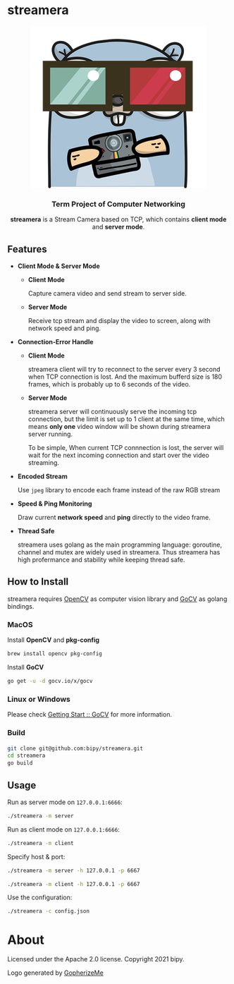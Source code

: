 # streamera

<p align="center">

<img src="resources/logo.png"/>

<h3 align="center">Term Project of Computer Networking</h3>

<div align="center">

**streamera** is a Stream Camera based on TCP, which contains **client mode** and **server mode**.

</div></p>

## Features

- **Client Mode & Server Mode**

    - **Client Mode**

        Capture camera video and send stream to server side.

    - **Server Mode** 

        Receive tcp stream and display the video to screen, along with network speed and ping.

- **Connection-Error Handle**

    - **Client Mode**

        streamera client will try to reconnect to the server every 3 second when TCP connection is lost. And the maximum bufferd size is 180 frames, which is probably up to 6 seconds of the video.

    - **Server Mode**

        streamera server will continuously serve the incoming tcp connection, but the limit is set up to 1 client at the same time, which means **only one** video window will be shown during streamera server running. 

        To be simple, When current TCP connnection is lost, the server will wait for the next  incoming connection and start over the video streaming.

- **Encoded Stream**

    Use `jpeg` library to encode each frame instead of the raw RGB stream

- **Speed & Ping Monitoring**

    Draw current **network speed** and **ping** directly to the video frame.

- **Thread Safe**

    streamera uses golang as the main programming language: goroutine, channel and mutex are widely used in streamera. Thus streamera has high profermance and stability while keeping thread safe.

## How to Install

streamera requires [OpenCV](https://opencv.org/) as computer vision library and [GoCV](https://github.com/hybridgroup/gocv) as golang bindings.

### MacOS

Install **OpenCV** and **pkg-config**

```bash
brew install opencv pkg-config
```

Install **GoCV**

```bash
go get -u -d gocv.io/x/gocv
```

### Linux or Windows

Please check [Getting Start :: GoCV](https://gocv.io/getting-started/) for more information.

### Build

```bash
git clone git@github.com:bipy/streamera.git
cd streamera
go build
```

## Usage

Run as server mode on `127.0.0.1:6666`:

```bash
./streamera -m server
```

Run as client mode on `127.0.0.1:6666`:

```bash
./streamera -m client
```

Specify host & port:

```bash
./streamera -m server -h 127.0.0.1 -p 6667
```

```bash
./streamera -m client -h 127.0.0.1 -p 6667
```

Use the configuration:

```bash
./streamera -c config.json
```



# About

Licensed under the Apache 2.0 license. Copyright 2021 bipy.

Logo generated by [GopherizeMe](https://gopherize.me/)

